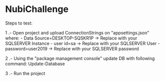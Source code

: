 # NubiChallenge

Steps to test:

 1 .- Open project and upload ConnectionStrings on "appsettings.json" where: 
                  - Data Source=DESKTOP-SQSKR1P -> Replace with your SQLSERVER Instance
                  - user id=sa -> Replace with your SQLSERVER User
                  - password=user2019 -> Replace with your SQLSERVER password
 
 2 .- Using the "package management console" update DB with following command: Update-Database
 
 3 .- Run the project
